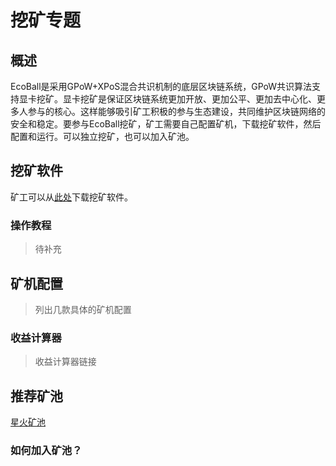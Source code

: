 # 挖矿专题


## 概述

EcoBall是采用GPoW+XPoS混合共识机制的底层区块链系统，GPoW共识算法支持显卡挖矿。显卡挖矿是保证区块链系统更加开放、更加公平、更加去中心化、更多人参与的核心。这样能够吸引矿工积极的参与生态建设，共同维护区块链网络的安全和稳定。要参与EcoBall挖矿，矿工需要自己配置矿机，下载挖矿软件，然后配置和运行。可以独立挖矿，也可以加入矿池。


## 挖矿软件

矿工可以从[此处](http://www.github.com/ecoballorg/gpowminer)下载挖矿软件。

### 操作教程

>待补充

## 矿机配置

>列出几款具体的矿机配置

### 收益计算器

>收益计算器链接

## 推荐矿池

[星火矿池](https://www.sparkpool.com/) 

### 如何加入矿池？


